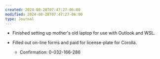 ```yaml
---
created: 2024-08-28T07:47:27-06:00
modified: 2024-08-28T07:47:27-06:00
type: Journal
---
```


- Finished setting up mother's old laptop
  for use with Outlook and WSL.

- Filled out on-line forms and paid for
  license-plate for Corolla.
  - Confirmation: 0-032-166-286
